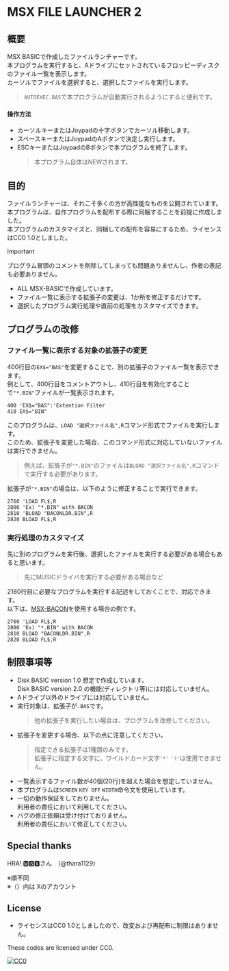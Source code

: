 # MSX FILE LAUNCHER 2

## 概要
MSX BASICで作成したファイルランチャーです。  
本プログラムを実行すると、Aドライブにセットされているフロッピーディスクのファイル一覧を表示します。  
カーソルでファイルを選択すると、選択したファイルを実行します。  
> `AUTOEXEC.BAS`で本プログラムが自動実行されるようにすると便利です。  

#### 操作方法
- カーソルキーまたはJoypadの十字ボタンでカーソル移動します。  
- スペースキーまたはJoypadのAボタンで決定し実行します。  
- ESCキーまたはJoypadのBボタンで本プログラムを終了します。  
  >本プログラム自体はNEWされます。  

## 目的  
ファイルランチャーは、それこそ多くの方が高性能なものを公開されています。  
本プログラムは、自作プログラムを配布する際に同梱することを前提に作成しました。  
本プログラムのカスタマイズと、同梱しての配布を容易にするため、ライセンスはCC0 1.0としました。
>[!IMPORTANT]
>プログラム冒頭のコメントを削除してしまっても問題ありませんし、作者の表記も必要ありません。

- ALL MSX-BASICで作成しています。
- ファイル一覧に表示する拡張子の変更は、1か所を修正するだけです。
- 選択したプログラム実行処理や直前の処理をカスタマイズできます。

## プログラムの改修
### ファイル一覧に表示する対象の拡張子の変更
400行目の`EX$="BAS"`を変更することで、別の拡張子のファイル一覧を表示できます。  
例として、400行目をコメントアウトし、410行目を有効化することで`"*.BIN"`ファイルが一覧表示されます。 
```
400 'EX$="BAS":'Extention Filter
410 EX$="BIN"
```
このプログラムは、`LOAD "選択ファイル名",R`コマンド形式でファイルを実行します。  
このため、拡張子を変更した場合、このコマンド形式に対応していないファイルは実行できません。  
>例えば、拡張子が`"*.BIN"`のファイルは`BLOAD "選択ファイル名",R`コマンドで実行する必要があります。

拡張子が`"*.BIN"`の場合は、以下のように修正することで実行できます。  
```
2760 'LOAD FL$,R
2800 'Ex) "*.BIN" with BACON
2810 'BLOAD "BACONLDR.BIN",R
2820 BLOAD FL$,R
```
### 実行処理のカスタマイズ
先に別のプログラムを実行後、選択したファイルを実行する必要がある場合もあると思います。  
>先にMUSICドライバを実行する必要がある場合など

2180行目に必要なプログラムを実行する記述をしておくことで、対応できます。  
以下は、[MSX-BACON](https://github.com/hra1129/msx_basic_compiler)を使用する場合の例です。  
```
2760 'LOAD FL$,R
2800 'Ex) "*.BIN" with BACON
2810 BLOAD "BACONLDR.BIN",R
2820 BLOAD FL$,R
```

## 制限事項等
- Disk BASIC version 1.0 想定で作成しています。  
Disk BASIC version 2.0 の機能(ディレクトリ等)には対応していません。  
- Aドライブ以外のドライブには対応していません。  
- 実行対象は、拡張子が`.BAS`です。  
  >他の拡張子を実行したい場合は、プログラムを改修してください。  
- 拡張子を変更する場合、以下の点に注意してください。  
  >指定できる拡張子は1種類のみです。  
  >拡張子に指定する文字に、ワイルドカード文字`'*'` `'?'`は使用できません。
- 一覧表示するファイル数が40個(20行)を超えた場合を想定していません。  
- 本プログラムは`SCREEN` `KEY OFF` `WIDTH`命令文を使用しています。  
- 一切の動作保証をしておりません。  
利用者の責任において利用してください。  
- バグの修正依頼は受け付けておりません。  
利用者の責任において修正してください。  

## Special thanks
HRA!.🅼🆂🆇さん　（@thara1129）  

※順不同  
※（）内は Xのアカウント  

## License
- ライセンスはCC0 1.0としましたので、改変および再配布に制限はありません。  

These codes are licensed under CC0.

[![CC0](http://i.creativecommons.org/p/zero/1.0/88x31.png "CC0")](http://creativecommons.org/publicdomain/zero/1.0/deed.ja)
